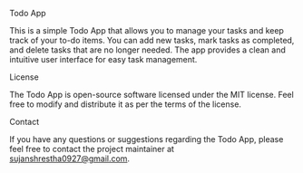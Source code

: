 Todo App

This is a simple Todo App that allows you to manage your tasks and keep track of your to-do items. You can add new tasks, mark tasks as completed, and delete tasks that are no longer needed. The app provides a clean and intuitive user interface for easy task management.

License

The Todo App is open-source software licensed under the MIT license. Feel free to modify and distribute it as per the terms of the license.

Contact

If you have any questions or suggestions regarding the Todo App, please feel free to contact the project maintainer at sujanshrestha0927@gmail.com.